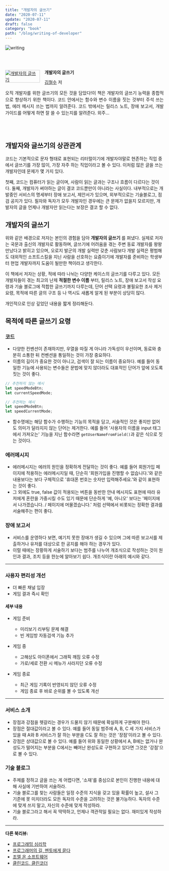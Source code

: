 ```yaml
---
title: "개발자의 글쓰기"
date: "2020-07-11"
update: "2020-07-11"
draft: false
category: "book"
path: "/blog/writing-of-developer"
---
```


![writing](https://images.unsplash.com/photo-1529460608-bc455fccd5a4?ixlib=rb-1.2.1&ixid=eyJhcHBfaWQiOjEyMDd9&auto=format&fit=crop&w=1040&q=80)

<br /><br /><div style="clear:left;text-align:left;"><div style="float:left;margin:0 15px 5px 0;"><a href="http://www.yes24.com/Product/Goods/79378905" style="display:inline-block;overflow:hidden;border:solid 1px #ccc;" target="_blank"><img style="margin:-1px;vertical-align:top;" src="http://image.yes24.com/goods/79378905/M" border="0" alt="개발자의 글쓰기 "></a></div><div><p style="line-height:1.2em;font-size:14px;font-weight:bold;">개발자의 글쓰기 </p><p style="margin-top:5px;line-height:1.2em;"><a href="http://www.yes24.com/SearchCorner/Result?domain=ALL&author_yn=Y&query=&auth_no=212417" target="_blank">김철수</a> 저</p><p style="margin-top:14px;line-height:1.5em;text-align:justify;">오직 개발자를 위한 글쓰기의 모든 것을 담았다!이 책은 개발자의 글쓰기 능력을 종합적으로 향상하기 위한 책이다. 코드 안에서는 함수와 변수 이름을 짓는 것부터 주석 쓰는 법, 에러 메시지 쓰는 법까지 알려준다. 코드 밖에서는 릴리스 노트, 장애 보고서, 개발 가이드를 어떻게 하면 잘 쓸 수 있는지를 알려준다. 외주...</p></div></div><br /><br />

## 개발자와 글쓰기의 상관관계
코드는 기본적으로 문자 형태로 표현되는 리터럴이기에 개발자야말로 현존하는 직업 중에서 글쓰기를 가장 많이, 가장 자주 하는 직업이라고 볼 수 있다. 이처럼 많은 글을 쓰는 개발자인데 문제가 몇 가지 있다.

첫째, 코드는 컴퓨터가 읽는 글이며, 사람이 읽는 글과는 구조나 흐름이 다르다는 것이다. 둘째, 개발자가 써야하는 글이 결코 코드뿐만이 아니라는 사실이다. 내부적으로는 개발중인 서비스의 명세부터 장애 보고서, 제안서가 있으며, 외부적으로는 기술블로그, 점검 공지가 있다. 필자와 독자가 모두 개발자인 경우에는 큰 문제가 없을지 모르지만, 개발자의 글을 언제나 개발자만 읽는다는 보장은 결코 할 수 없다.

## 개발자의 글쓰기
위와 같은 배경으로 저자는 본인의 경험을 담아 **개발자의 글쓰기** 를 펴냈다. 실제로 저자는 국문과 출신의 개발자로 활동하며, 글쓰기에 어려움을 겪는 주변 동료 개발자를 왕왕 만났다고 밝히고 있으며, 오로지 발군의 개발 실력만 갖춘 사람보다 개발 실력은 평범해도 대외적인 소프트스킬을 지닌 사람을 선호하는 요즘이기에 개발자를 준비하는 학생부터 현업 개발자까지 도움이 될만한 책이라고 생각한다.

이 책에서 저자는 상황, 적에 따라 나뉘는 다양한 케이스의 글쓰기를 다루고 있다. 모든 개발자들이 겪는 최고의 난제 **적절한 변수 이름** 부터, 릴리스 노트, 장애 보고서 작성 요령과 기술 블로그에 적합한 글쓰기까지 다루는데, 단어 선택 요령과 불필요한 조사 제거 요령, 목적에 따른 글의 구조 등 나 역시도 새롭게 알게 된 부분이 상당히 많다.

개인적으로 인상 깊었던 내용을 짧게 정리해둔다.

## 목적에 따른 글쓰기 요령
### 코드
- 다양한 컨벤션이 존재하지만, 우열을 따질 게 아니라 가독성이 우선이며, 동료와 충분히 소통한 뒤 컨벤션을 통일하는 것이 가장 중요하다.
- 이름의 길이가 중요한 것이 아니고, 검색이 잘 되는 이름이 중요하다. 예를 들어 동일한 기능에 사용되는 변수들은 문법에 맞지 않더라도 대표적인 단어가 앞에 오도록 짓는 것이 좋다.

```js
// 추천하지 않는 예시
let speedModeBtn;
let currentSpeedMode;

// 추천하는 예시
let speedModeBtn;
let speedCurrentMode;
```

- 함수명에는 해당 함수가 수행하는 기능의 목적을 담고, 서술적인 것은 좋지만 없어도 의미가 달라지지 않는 단어는 제거한다. 예를 들어 '사용자의 이름을  input 태그에서 가져오는' 기능을 지닌 함수라면 `getUserNameFromField()`과 같은 식으로 짓는 것이다.

### 에러메시지
- 에러메시지는 에러의 원인을 정확하게 전달하는 것이 좋다. 예를 들어 회원가입 페이지에 적용하는 에러메시지일 때, 단순히 '회원가입을 진행할 수 없습니다.'와 같은 내용보다는 보다 구체적으로 '휴대폰 번호는 숫자만 입력해주세요.'와 같이 표현하는 것이 좋다.
- 그 외에도 true, false 값이 적용되는 버튼을 동반한 안내 메시지도 표현에 따라 유저에게 혼란을 가중시킬 수도 있기 때문에 단순하게 '예, 아니오' 보다는 '페이지에서 나가겠습니다. / 페이지에 머물겠습니다.' 처럼 선택에서 비롯되는 정확한 결과를 서술해주는 편이 좋다.

### 장애 보고서
- 서비스를 운영하다 보면, 예기치 못한 장애가 생길 수 있으며 그에 따른 보고서를 제출하거나 유저를 대상으로 한 공지를 해야 하는 경우가 있다.
- 이럴 때에는 장황하게 서술하기 보다는 범주를 나누어 개조식으로 작성하는 것이 원인과 결과, 조치 등을 한눈에 알아보기 쉽다. 개조식이란 아래의 예시와 같다.

***

### 사용자 편리성 개선
- 더 빠른 채널 입장
- 게임 결과 즉시 확인

#### 세부 내용
- 게임 준비
  - 미리보기 리부팅 문제 해결
  - 빈 게임방 자동검색 기능 추가

- 게임 중
  - 고해상도 아이폰에서 그래픽 깨짐 오류 수정
  - 가로/세로 전환 시 메뉴가 사라지던 오류 수정

- 게임 종료
  - 최근 게임 기록이 반영되지 않던 오류 수정
  - 게임 종료 후 바로 순위를 볼 수 있도록 개선

***

### 서비스 소개
- 장점과 강점을 헷갈리는 경우가 드물지 않기 때문에 확실하게 구분해야 한다.
- 장점은 절대값이라고 볼 수 있다. 예를 들어 동일 범주에 A, B, C 세 가지 서비스가 있을 때 A와 B 서비스가 잘 하는 부분을 C도 잘 하는 것은 '장점'이라고 볼 수 있다.
- 강점은 상대값으로 볼 수 있다. 예를 들어 위와 동일한 상황에서 A, B에는 없거나 완성도가 떨어지는 부분을 C에서는 빼어난 완성도로 구현하고 있다면 그것은 '강점'으로 볼 수 있다.

### 기술 블로그
- 주제를 정하고 글을 쓰는 게 어렵다면, '소재'를 중심으로 본인이 진행한 내용에 대해 사실에 기반하여 서술하라.
- 기술 블로그를 찾는 사람들은 일정 수준의 지식을 갖고 있을 확률이 높고, 설사 그 기준에 못 미치더라도 모든 독자의 수준을 고려하는 것은 불가능하다. 독자의 수준에 맞게 쓰지 말고, 자신의 수준에 맞게 작성하라.
- 기술 블로그라고 해서 꼭 딱딱하고, 언제나 객관적일 필요는 없다. 재미있게 작성하라.

***

**다른 북리뷰:**
- [프로그래밍 심리학](https://codeameba.netlify.app/blog/phychology-of-programming)
- [프로그래머의 길, 멘토에게 묻다](https://codeameba.netlify.app/blog/apprenticeship-patterns)
- [조엘 온 소프트웨어](https://codeameba.netlify.app/blog/joel-on-software)
- [클린코드, 클린코더](https://codeameba.netlify.app/blog/clean-code-clean-coder)